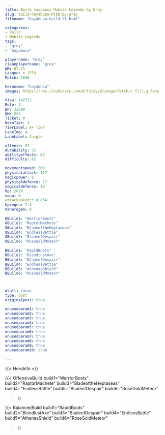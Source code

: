```yaml
---
title: Build hayabusa Mobile Legends by Grey
slug: build-hayabusa-mlbb-by-grey
filename: "hayabusa-build-21.html"

categories: 
- Build 
- Mobile Legends
tags: 
- "grey"
- "hayabusa"

playername: "Grey"
cleanplayername: "grey"
WR: 87.1%
League: x 1750
Match: 1836 

heroname: "hayabusa"
images: https://res.cloudinary.com/drlhixyyd/image/fetch/c_fill,g_face,f_auto/https://cdn2-build.mobagenie.my.id/p/images/banner/full/hayabusa.jpg

View: 142722 
Role: 3 
BP: 32000
DM: 599 
Ticket: 0 
HeroTier: 3 
TierLabel: A+ Tier 
LaneImg: 4
LaneLabel: Jungle

offense: 87 
durability: 35 
abilityeffects: 62 
difficulty: 82 

movementspeed: 260
physicalattack: 117
magicpower: 0
physicaldefense: 17
magicaldefense: 10
hp: 2629
mana: 0
attackspeed:: 0.854
hpregen: 7.4
manaregen: 0
 
OBuild1: "WarriorBoots"  
OBuild2: "RaptorMachete" 
OBuild3: "BladeoftheHeptaseas" 
OBuild4: "EndlessBattle" 
OBuild5: "BladeofDespair" 
OBuild6: "RoseGoldMeteor" 
 
BBuild1: "RapidBoots"  
BBuild2: "BloodlustAxe" 
BBuild3: "BladeofDespair" 
BBuild4: "EndlessBattle" 
BBuild5: "AthenasShield" 
BBuild6: "RoseGoldMeteor"



draft: false
type: post
originalpost: true

unusedparam1: true
unusedparam2: true
unusedparam3: true
unusedparam4: true
unusedparam5: true
unusedparam6: true
unusedparam7: true
unusedparam8: true
unusedparam9: true
unusedparam10: true

---
```


{{< HeroInfo >}} 

{{< OffensiveBuild 
build1="WarriorBoots"  
build2="RaptorMachete" 
build3="BladeoftheHeptaseas" 
build4="EndlessBattle" 
build5="BladeofDespair" 
build6="RoseGoldMeteor" 
 >}} 

{{< BalancedBuild 
build1="RapidBoots"  
build2="BloodlustAxe" 
build3="BladeofDespair" 
build4="EndlessBattle" 
build5="AthenasShield" 
build6="RoseGoldMeteor" 
 >}}

